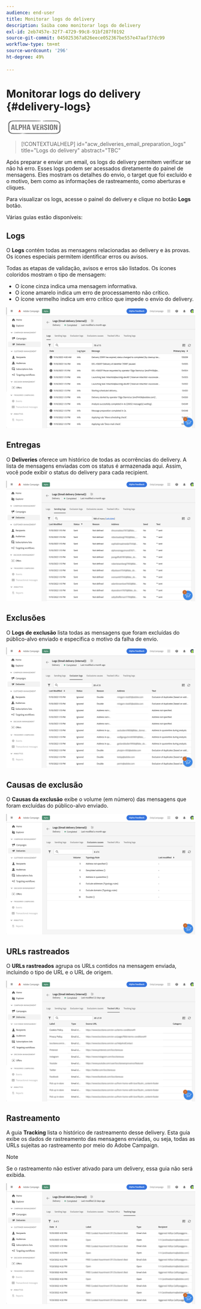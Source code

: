 ```yaml
---
audience: end-user
title: Monitorar logs do delivery
description: Saiba como monitorar logs do delivery
exl-id: 2eb7457e-32f7-4729-99c8-91bf287f0192
source-git-commit: 045025367a826eece052367be557e47aaf37dc99
workflow-type: tm+mt
source-wordcount: '296'
ht-degree: 49%

---
```


# Monitorar logs do delivery {#delivery-logs}

![](../assets/do-not-localize/badge.png)

>[!CONTEXTUALHELP]
>id="acw_deliveries_email_preparation_logs"
>title="Logs do delivery"
>abstract="TBC"

Após preparar e enviar um email, os logs do delivery permitem verificar se não há erro. Esses logs podem ser acessados diretamente do painel de mensagens. Eles mostram os detalhes do envio, o target que foi excluído e o motivo, bem como as informações de rastreamento, como aberturas e cliques.

Para visualizar os logs, acesse o painel do delivery e clique no botão **Logs** botão.

Várias guias estão disponíveis:

## Logs

O **Logs** contém todas as mensagens relacionadas ao delivery e às provas. Os ícones especiais permitem identificar erros ou avisos.

Todas as etapas de validação, avisos e erros são listados. Os ícones coloridos mostram o tipo de mensagem:

* O ícone cinza indica uma mensagem informativa.
* O ícone amarelo indica um erro de processamento não crítico.
* O ícone vermelho indica um erro crítico que impede o envio do delivery.

![](assets/logs.png)

## Entregas

O **Deliveries** oferece um histórico de todas as ocorrências do delivery. A lista de mensagens enviadas com os status é armazenada aqui. Assim, você pode exibir o status do delivery para cada recipient.

![](assets/logs2.png)

## Exclusões

O **Logs de exclusão** lista todas as mensagens que foram excluídas do público-alvo enviado e especifica o motivo da falha de envio.

![](assets/logs3.png)

## Causas de exclusão

O **Causas da exclusão** exibe o volume (em número) das mensagens que foram excluídas do público-alvo enviado.

![](assets/logs4.png)

## URLs rastreados

O **URLs rastreados** agrupa os URLs contidos na mensagem enviada, incluindo o tipo de URL e o URL de origem.

![](assets/logs5.png)

## Rastreamento

A guia **Tracking** lista o histórico de rastreamento desse delivery. Esta guia exibe os dados de rastreamento das mensagens enviadas, ou seja, todas as URLs sujeitas ao rastreamento por meio do Adobe Campaign.

>[!NOTE]
>
>Se o rastreamento não estiver ativado para um delivery, essa guia não será exibida.

![](assets/logs6.png)
